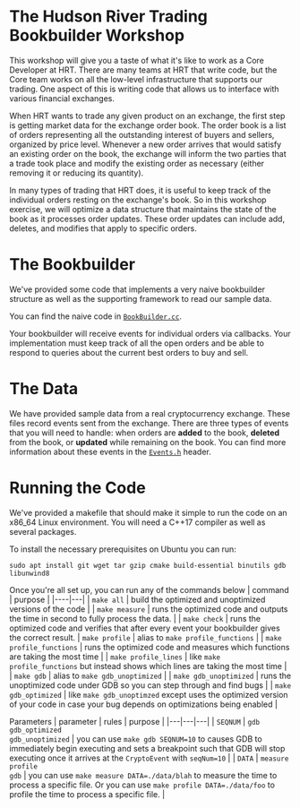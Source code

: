 # The Hudson River Trading Bookbuilder Workshop

This workshop will give you a taste of what it's like to work as a Core
Developer at HRT. There are many teams at HRT that write code, but the Core team
works on all the low-level infrastructure that supports our trading. One
aspect of this is writing code that allows us to interface with various
financial exchanges.

When HRT wants to trade any given product on an exchange, the first step is
getting market data for the exchange order book. The order book is a list of
orders representing all the outstanding interest of buyers and sellers,
organized by price level. Whenever a new order arrives that would satisfy an
existing order on the book, the exchange will inform the two parties that a
trade took place and modify the existing order as necessary (either removing it
or reducing its quantity).

In many types of trading that HRT does, it is useful to keep track of the
individual orders resting on the exchange's book. So in this workshop exercise,
we will optimize a data structure that maintains the state of the book as it
processes order updates. These order updates can include add, deletes, and
modifies that apply to specific orders.

# The Bookbuilder

We've provided some code that implements a very naive bookbuilder structure as
well as the supporting framework to read our sample data.

You can find the naive code in [`BookBuilder.cc`](./BookBuilder.cc).

Your bookbuilder will receive events for individual orders via callbacks.
Your implementation must keep track of all the open orders and be able to
respond to queries about the current best orders to buy and sell.

# The Data

We have provided sample data from a real cryptocurrency exchange.  These files
record events sent from the exchange.  There are three types of events that you
will need to handle: when orders are **added** to the book, **deleted** from
the book, or **updated** while remaining on the book. You can find more
information about these events in the [`Events.h`](./Events.h) header.

# Running the Code

We've provided a makefile that should make it simple to run the code on an x86_64
Linux environment. You will need a C++17 compiler as well as several packages.

To install the necessary prerequisites on Ubuntu you can run:
```
sudo apt install git wget tar gzip cmake build-essential binutils gdb libunwind8
```

Once you're all set up, you can run any of the commands below
| command | purpose |
|----|---|
| `make all` |  build the optimized and unoptimized versions of the code |
| `make measure` | runs the optimized code and outputs the time in second to fully process the data. |
| `make check` | runs the optimized code and verifies that after every event your bookbuilder gives the correct result.
| `make profile` | alias to `make profile_functions` |
| `make profile_functions` | runs the optimized code and measures which functions are taking the most time  |
| `make profile_lines` | like `make profile_functions` but instead shows which lines are taking the most time |
| `make gdb` |  alias to `make gdb_unoptimized` |
| `make gdb_unoptimized` | runs the unoptimized code under GDB so you can step through and find bugs |
| `make gdb_optimized` | like `make gdb_unoptimzed` except uses the optimized version of your code in case your bug depends on optimizations being enabled |

Parameters
| parameter | rules | purpose |
|---|---|---|
| `SEQNUM` | `gdb`<br>`gdb_optimized`<br>`gdb_unoptimized` | you can use `make gdb SEQNUM=10` to causes GDB to immediately begin executing and sets a breakpoint such that GDB will stop executing once it arrives at the `CryptoEvent` with `seqNum=10` |
| `DATA` | `measure`<br>`profile`<br>`gdb` | you can use `make measure DATA=./data/blah` to measure the time to process a specific file. Or you can use `make profile DATA=./data/foo` to profile the time to process a specific file. |
